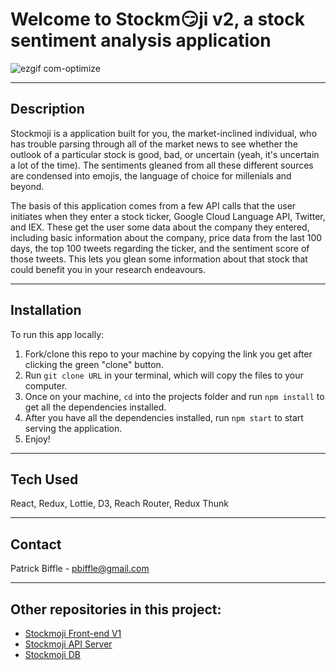 # Welcome to Stockm😏ji v2, a stock sentiment analysis application
![ezgif com-optimize](https://user-images.githubusercontent.com/32248824/38705058-885765aa-3e65-11e8-9d94-64648815d397.gif)
___

## Description

Stockmoji is a application built for you, the market-inclined individual, who has trouble parsing through all of the market news to see whether the outlook of a particular stock is good, bad, or uncertain (yeah, it's uncertain a lot of the time). The sentiments gleaned from all these different sources are condensed into emojis, the language of choice for millenials and beyond.

The basis of this application comes from a few API calls that the user initiates when they enter a stock ticker, Google Cloud Language API, Twitter, and IEX. These get the user some data about the company they entered, including basic information about the company, price data from the last 100 days, the top 100 tweets regarding the ticker, and the sentiment score of those tweets. This lets you glean some  information about that stock that could benefit you in your research endeavours.
___

## Installation

To run this app locally:
1. Fork/clone this repo to your machine by copying the link you get after clicking the green "clone" button.
2. Run `git clone URL` in your terminal, which will copy the files to your computer.
3. Once on your machine, `cd` into the projects folder and run `npm install` to get all the dependencies installed.
4. After you have all the dependencies installed, run `npm start` to start serving the application.
5. Enjoy!
___

## Tech Used

  React, Redux, Lottie, D3, Reach Router, Redux Thunk
___

## Contact

Patrick Biffle - pbiffle@gmail.com
___

## Other repositories in this project: 
- [Stockmoji Front-end V1](https://github.com/Piglacquer/stockmoji-client)
- [Stockmoji API Server](https://github.com/Piglacquer/stockmoji-server-apis)
- [Stockmoji DB](https://github.com/Piglacquer/stockmoji-db)